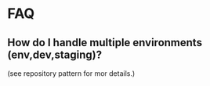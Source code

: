 # FAQ

## How do I handle multiple environments (env,dev,staging)?
(see repository pattern for mor details.)